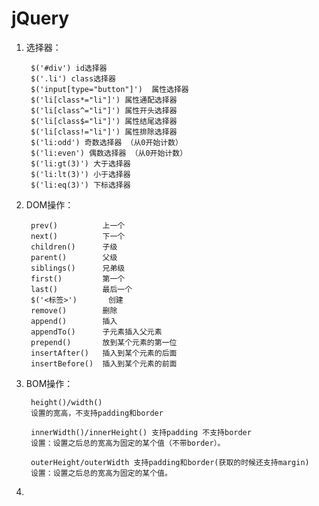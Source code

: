 # jQuery #

1. 选择器：

		$('#div') id选择器
		$('.li') class选择器
		$('input[type="button"]')  属性选择器		
		$('li[class*="li"]') 属性通配选择器		
		$('li[class^="li"]') 属性开头选择器	
		$('li[class$="li"]') 属性结尾选择器		
		$('li[class!="li"]') 属性排除选择器		
		$('li:odd') 奇数选择器 （从0开始计数）		
		$('li:even') 偶数选择器 （从0开始计数）				
		$('li:gt(3)') 大于选择器
		$('li:lt(3)') 小于选择器		
		$('li:eq(3)') 下标选择器

2. DOM操作：

		prev()  		上一个 
		next()  		下一个
		children() 		子级
		parent()		父级
		siblings()		兄弟级
		first()			第一个 
		last()			最后一个
		$('<标签>')		创建		
		remove()		删除
		append()		插入
		appendTo()		子元素插入父元素
		prepend()		放到某个元素的第一位
		insertAfter()	插入到某个元素的后面
		insertBefore()	插入到某个元素的前面

3. BOM操作：

		height()/width() 
		设置的宽高，不支持padding和border
				
		innerWidth()/innerHeight() 支持padding 不支持border
		设置：设置之后总的宽高为固定的某个值（不带border）。
				
		outerHeight/outerWidth 支持padding和border(获取的时候还支持margin)
		设置：设置之后总的宽高为固定的某个值。

4.	